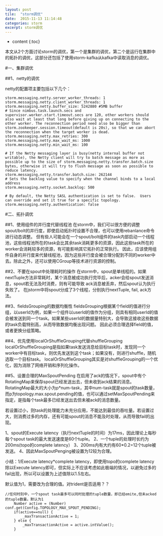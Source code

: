 ```yaml
---
layout: post
tile:  "storm调优"
date:  2015-11-13 11:14:48
categories: storm 
excerpt: storm调优
---
```


* content
{:toc}



本文从2个方面讨论storm的调优，第一个是集群的调优，第二个是运行在集群中的拓扑的调优，这部分还包括了使用storm-kafka从kafka中读取消息的调优。

#一、集群调优

##1、netty的调优

netty的配置项主要包括以下几个：
	
	storm.messaging.netty.server_worker_threads: 1
	storm.messaging.netty.client_worker_threads: 1
	storm.messaging.netty.buffer_size: 5242880 #5MB buffer
	# Since nimbus.task.launch.secs and supervisor.worker.start.timeout.secs are 120, other workers should also wait at least that long before giving up on connecting to the other worker. The reconnection period need also be bigger than storm.zookeeper.session.timeout(default is 20s), so that we can abort the reconnection when the target worker is dead.
	storm.messaging.netty.max_retries: 300
	storm.messaging.netty.max_wait_ms: 1000
	storm.messaging.netty.min_wait_ms: 100
	
	# If the Netty messaging layer is busy(netty internal buffer not writable), the Netty client will try to batch message as more as possible up to the size of storm.messaging.netty.transfer.batch.size bytes, otherwise it will try to flush message as soon as possible to reduce latency.
	storm.messaging.netty.transfer.batch.size: 262144
	# Sets the backlog value to specify when the channel binds to a local address
	storm.messaging.netty.socket.backlog: 500
	
	# By default, the Netty SASL authentication is set to false.  Users can override and set it true for a specific topology.
	storm.messaging.netty.authentication: false


#二、拓扑调优

##1、使用组件的并行度代替线程池
在storm中，我们可以很方便的调整spout/bolt的并行度，即使启动拓扑时设置不合理，也可以使用rebanlance命令进行动态调整。
但有些人可能会在一个spout/bolt组件的task内部启动一个线程池，这些线程池所在的task会比其余task消耗更多的资源，因此这些task所在的worker会消耗较多的资源，有可能影响其它拓扑的正常执行。
因此，应该使用组件自身的并行度来代替线程池，因为这些并行度会被合理分配到不同的worker中去。除此之外，还可以使用CGroup等技术进行资源的控制。

##2、不要在spout中处理耗时的操作
在storm中，spout是单线程的。如果nextTuple方法非常耗时，某个消息被成功执行完毕后，acker会给spout发送消息，spout若无法及时消费，则有可能导致 ack消息被丢弃，然后spout认为执行失败了。
在jstorm中将spout分成了3个线程，分别执行nextTuple, fail, ack方法。

##3、fieldsGrouping的数据均衡性
fieldsGrouping根据某个field的值进行分组，以userId为例，如果一个组件以userId的值作为分组，则具有相同userId的值会被发送到同一个task。如果某些userId的数据量特别大，会导致这接收这些数据的task负载特别高，从而导致数据均衡出现问题。
因此必须合理选择field的值，或者更换分组策略。

##4、优先使用localOrShuffleGrouping代替shuffleGrouping
localOrShuffleGrouping是指如果task发送消息给目标task时，发现同一个worker中有目标task，则优先发送到这个task；如果没有，则进行shuffle，随机选取一个目标task。
localOrShuffleGrouping其实是对shuffleGrouping的一个优化，因为消除了网络开销和序列化操作。


##5、设置合理的MaxSpoutPending
在启用了ack的情况下，spout中有个RotatingMap来保存spout已经发送出去，但未收到ack结果的消息。RotatingMap最大的大小为p*num-task，其中num-task就是spout的task数量，而p为topology.max.spout.pending的值，也可以通过setMaxSpoutPending来指定，是指每个task最多已经发送出去但未被ack的消息数量。

若设置过小，则task的处理能力未充分应用，不能达到最佳的吞吐量。若设置过大，则消费过多的内存，还有可能spout的消息不能及时处理，从而导致fail的出现。

1、spout的Execute latency（执行nextTuple的时间）为17ms，因此理论上每秒每个spout task的最大发送速度是60个tuple。
2、一个tuple的处理时长约为200ms(topo的complete latency）
3、200ms内有大约有60*0.2=12个tuple被发送。
4、因此MaxSpoutPenging被设置为12较为合理。

小结：1/Execute latency*complete latency，即使用topo的complete latency除以Execute latency即可，但实际上不应该考虑如此极端的情况，以避免过多的fail出现，所以可以设置为上述值除以1.5左右。

默认值为1，需要改为合理的值。对trident是否适用？？

	//任何时刻中，一个spout task最多可以同时处理的tuple数量，即已经emite,但未acked的tuple数量。默认为1
        Number active = (Number) conf.get(Config.TOPOLOGY_MAX_SPOUT_PENDING);
        if(active==null) {
            _maxTransactionActive = 1;
        } else {
            _maxTransactionActive = active.intValue();
        }
